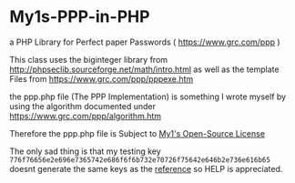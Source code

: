 # My1s-PPP-in-PHP
a PHP Library for Perfect paper Passwords ( https://www.grc.com/ppp )

This class uses the biginteger library from http://phpseclib.sourceforge.net/math/intro.html
as well as the template Files from https://www.grc.com/ppp/pppexe.htm

the ppp.php file (The PPP Implementation) is something I wrote myself by using the algorithm documented under https://www.grc.com/ppp/algorithm.htm

Therefore the ppp.php file is Subject to [My1's Open-Source License](https://github.com/My1/My1-OSL/blob/master/My1-OSL.md)

The only sad thing is that my testing key `776f76656e2e696e7365742e686f6f6b732e70726f75642e646b2e736e616b65` doesnt generate the same keys as the [reference](https://www.grc.com/ppp?1=776f76656e2e696e7365742e686f6f6b732e70726f75642e646b2e736e616b65&5=My1%20PPP%20testing) so HELP is appreciated.
